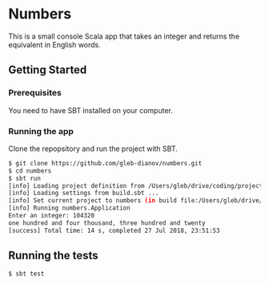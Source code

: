 # Numbers

This is a small console Scala app that takes an integer and returns the equivalent in English words.

## Getting Started

### Prerequisites

You need to have SBT installed on your computer.

### Running the app

Clone the repopsitory and run the project with SBT.

```bash
$ git clone https://github.com/gleb-dianov/numbers.git 
$ cd numbers
$ sbt run
[info] Loading project definition from /Users/gleb/drive/coding/projects/numbers/project
[info] Loading settings from build.sbt ...
[info] Set current project to numbers (in build file:/Users/gleb/drive/coding/projects/numbers/)
[info] Running numbers.Application 
Enter an integer: 104320
one hundred and four thousand, three hundred and twenty
[success] Total time: 14 s, completed 27 Jul 2018, 23:51:53
```

## Running the tests

```bash
$ sbt test
```
